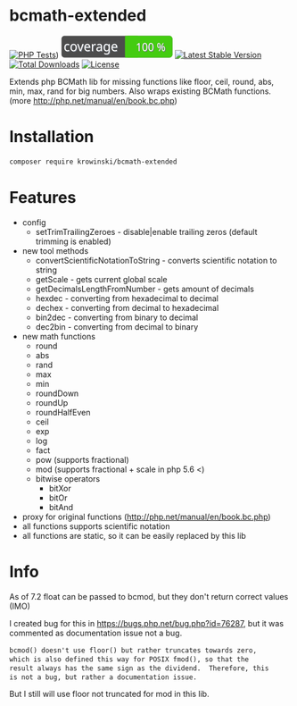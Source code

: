 # bcmath-extended
[![PHP Tests](https://github.com/krowinski/bcmath-extended/actions/workflows/tests.yml/badge.svg)](https://github.com/krowinski/bcmath-extended/actions/workflows/tests.yml))
[![Code Coverage](https://raw.githubusercontent.com/krowinski/bcmath-extended/master/badge-coverage.svg)](https://scrutinizer-ci.com/g/krowinski/bcmath-extended/?branch=master)
[![Latest Stable Version](https://poser.pugx.org/krowinski/bcmath-extended/v/stable)](https://packagist.org/packages/krowinski/bcmath-extended)
[![Total Downloads](https://poser.pugx.org/krowinski/bcmath-extended/downloads)](https://packagist.org/packages/krowinski/bcmath-extended)
[![License](https://poser.pugx.org/krowinski/bcmath-extended/license)](https://packagist.org/packages/krowinski/bcmath-extended)

Extends php BCMath lib for missing functions like floor, ceil, round, abs, min, max, rand for big numbers.
Also wraps existing BCMath functions. (more http://php.net/manual/en/book.bc.php)

Installation
===

```sh
composer require krowinski/bcmath-extended
```

Features
===
- config
    - setTrimTrailingZeroes - disable|enable trailing zeros (default trimming is enabled)  
- new tool methods
    - convertScientificNotationToString - converts scientific notation to string
    - getScale - gets current global scale 
    - getDecimalsLengthFromNumber - gets amount of decimals 
    - hexdec - converting from hexadecimal to decimal
    - dechex - converting from decimal to hexadecimal
    - bin2dec - converting from binary to decimal
    - dec2bin - converting from decimal to binary
- new math functions 
    - round
    - abs 
    - rand
    - max
    - min
    - roundDown
    - roundUp
    - roundHalfEven
    - ceil
    - exp
    - log
    - fact
    - pow (supports fractional)
    - mod (supports fractional + scale in php 5.6 <)
    - bitwise operators
        - bitXor
        - bitOr
        - bitAnd
- proxy for original functions (http://php.net/manual/en/book.bc.php)
- all functions supports scientific notation
- all functions are static, so it can be easily replaced by this lib

Info
===
As of 7.2 float can be passed to bcmod, but they don't return correct values (IMO)

I created bug for this in https://bugs.php.net/bug.php?id=76287, but it was commented as documentation issue not a bug.

```
bcmod() doesn't use floor() but rather truncates towards zero,
which is also defined this way for POSIX fmod(), so that the
result always has the same sign as the dividend.  Therefore, this
is not a bug, but rather a documentation issue.
```

But I still will use floor not truncated for mod in this lib.
